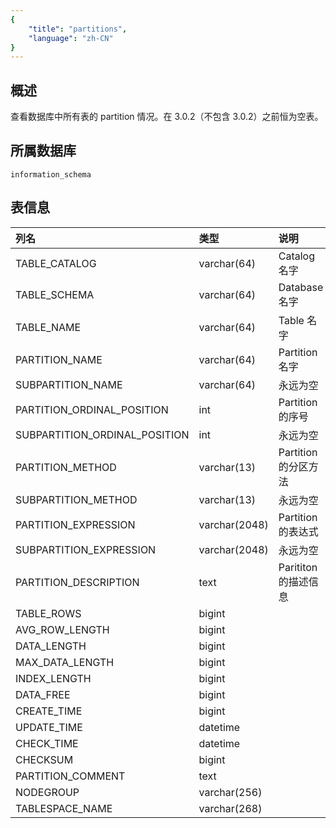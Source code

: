 ```yaml
---
{
    "title": "partitions",
    "language": "zh-CN"
}
---
```


<!--
Licensed to the Apache Software Foundation (ASF) under one
or more contributor license agreements.  See the NOTICE file
distributed with this work for additional information
regarding copyright ownership.  The ASF licenses this file
to you under the Apache License, Version 2.0 (the
"License"); you may not use this file except in compliance
with the License.  You may obtain a copy of the License at

  http://www.apache.org/licenses/LICENSE-2.0

Unless required by applicable law or agreed to in writing,
software distributed under the License is distributed on an
"AS IS" BASIS, WITHOUT WARRANTIES OR CONDITIONS OF ANY
KIND, either express or implied.  See the License for the
specific language governing permissions and limitations
under the License.
-->

## 概述

查看数据库中所有表的 partition 情况。在 3.0.2（不包含 3.0.2）之前恒为空表。

## 所属数据库

`information_schema`

## 表信息

| 列名                          | 类型          | 说明                 |
| :---------------------------- | :------------ | :------------------- |
| TABLE_CATALOG                 | varchar(64)   | Catalog 名字         |
| TABLE_SCHEMA                  | varchar(64)   | Database 名字        |
| TABLE_NAME                    | varchar(64)   | Table 名字           |
| PARTITION_NAME                | varchar(64)   | Partition 名字       |
| SUBPARTITION_NAME             | varchar(64)   | 永远为空             |
| PARTITION_ORDINAL_POSITION    | int           | Partition 的序号     |
| SUBPARTITION_ORDINAL_POSITION | int           | 永远为空             |
| PARTITION_METHOD              | varchar(13)   | Partition 的分区方法 |
| SUBPARTITION_METHOD           | varchar(13)   | 永远为空             |
| PARTITION_EXPRESSION          | varchar(2048) | Partition 的表达式   |
| SUBPARTITION_EXPRESSION       | varchar(2048) | 永远为空             |
| PARTITION_DESCRIPTION         | text          | Parititon 的描述信息 |
| TABLE_ROWS                    | bigint        |                      |
| AVG_ROW_LENGTH                | bigint        |                      |
| DATA_LENGTH                   | bigint        |                      |
| MAX_DATA_LENGTH               | bigint        |                      |
| INDEX_LENGTH                  | bigint        |                      |
| DATA_FREE                     | bigint        |                      |
| CREATE_TIME                   | bigint        |                      |
| UPDATE_TIME                   | datetime      |                      |
| CHECK_TIME                    | datetime      |                      |
| CHECKSUM                      | bigint        |                      |
| PARTITION_COMMENT             | text          |                      |
| NODEGROUP                     | varchar(256)  |                      |
| TABLESPACE_NAME               | varchar(268)  |                      |
